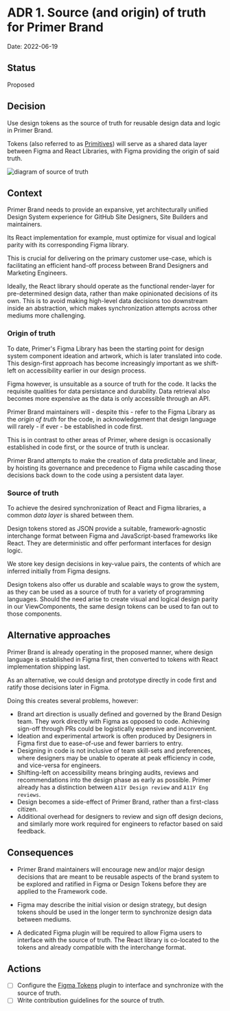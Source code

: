# ADR 1. Source (and origin) of truth for Primer Brand

Date: 2022-06-19

## Status

Proposed

## Decision

Use design tokens as the source of truth for reusable design data and logic in Primer Brand.

Tokens (also referred to as [Primitives](https://github.com/primer/primitives)) will serve as a shared data layer between Figma and React Libraries, with Figma providing the origin of said truth.

![diagram of source of truth](https://user-images.githubusercontent.com/13340707/174588236-91fc9ea3-71e8-4780-b5aa-8d74a583e624.jpg)

## Context

Primer Brand needs to provide an expansive, yet architecturally unified Design System experience for GitHub Site Designers, Site Builders and maintainers.

Its React implementation for example, must optimize for visual and logical parity with its corresponding Figma library.

This is crucial for delivering on the primary customer use-case, which is facilitating an efficient hand-off process between Brand Designers and Marketing Engineers.

Ideally, the React library should operate as the functional render-layer for pre-determined design data, rather than make opinionated decisions of its own. This is to avoid making high-level data decisions too downstream inside an abstraction, which makes synchronization attempts across other mediums more challenging.

### Origin of truth

To date, Primer's Figma Library has been the starting point for design system component ideation and artwork, which is later translated into code. This design-first approach has become increasingly important as we shift-left on accessibility earlier in our design process.

Figma however, is unsuitable as a source of truth for the code. It lacks the requisite qualities for data persistance and durability. Data retrieval also becomes more expensive as the data is only accessible through an API.

Primer Brand maintainers will - despite this - refer to the Figma Library as the _origin of truth_ for the code, in acknowledgement that design language will rarely - if ever - be established in code first.

This is in contrast to other areas of Primer, where design is occasionally established in code first, or the source of truth is unclear.

Primer Brand attempts to make the creation of data predictable and linear, by hoisting its governance and precedence to Figma while cascading those decisions back down to the code using a persistent data layer.

### Source of truth

To achieve the desired synchronization of React and Figma libraries, a common _data layer_ is shared between them.

Design tokens stored as JSON provide a suitable, framework-agnostic interchange format between Figma and JavaScript-based frameworks like React. They are deterministic and offer performant interfaces for design logic.

We store key design decisions in key-value pairs, the contents of which are inferred initially from Figma designs.

Design tokens also offer us durable and scalable ways to grow the system, as they can be used as a source of truth for a variety of programming languages. Should the need arise to create visual and logical design parity in our ViewComponents, the same design tokens can be used to fan out to those components.

## Alternative approaches

Primer Brand is already operating in the proposed manner, where design language is established in Figma first, then converted to tokens with React implementation shipping last.

As an alternative, we could design and prototype directly in code first and ratify those decisions later in Figma.

Doing this creates several problems, however:

- Brand art direction is usually defined and governed by the Brand Design team. They work directly with Figma as opposed to code. Achieving sign-off through PRs could be logistically expensive and inconvenient.
- Ideation and experimental artwork is often produced by Designers in Figma first due to ease-of-use and fewer barriers to entry.
- Designing in code is not inclusive of team skill-sets and preferences, where designers may be unable to operate at peak efficiency in code, and vice-versa for engineers.
- Shifting-left on accessibility means bringing audits, reviews and recommendations into the design phase as early as possible. Primer already has a distinction between `A11Y Design review` and `A11Y Eng reviews`.
- Design becomes a side-effect of Primer Brand, rather than a first-class citizen.
- Additional overhead for designers to review and sign off design decions, and similarly more work required for engineers to refactor based on said feedback.

## Consequences

- Primer Brand maintainers will encourage new and/or major design decisions that are meant to be reusable aspects of the brand system to be explored and ratified in Figma or Design Tokens before they are applied to the Framework code.

- Figma may describe the initial vision or design strategy, but design tokens should be used in the longer term to synchronize design data between mediums.

- A dedicated Figma plugin will be required to allow Figma users to interface with the source of truth. The React library is co-located to the tokens and already compatible with the interchange format.

## Actions

- [ ] Configure the [Figma Tokens](https://www.figma.com/community/plugin/843461159747178978/Figma-Tokens) plugin to interface and synchronize with the source of truth.
- [ ] Write contribution guidelines for the source of truth.
